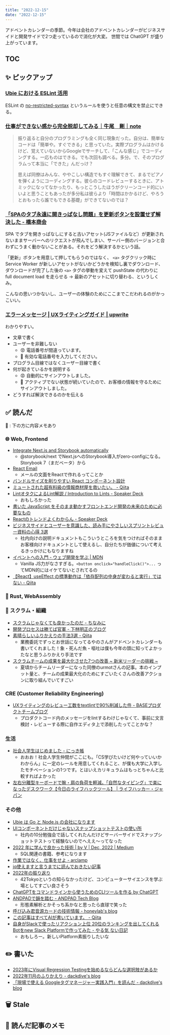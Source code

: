 ```yaml
---
title: "2022-12-15"
date: "2022-12-15"
---
```


アドベントカレンダーの季節。今年は会社のアドベントカレンダーがビジネスサイドと開発サイドで2つ走っているので消化が大変。
世間では ChatGPT が盛り上がっています。

## TOC

## ✨ ピックアップ

### [Ubie における ESLint 活用](https://zenn.dev/ubie_dev/articles/a5c8fb2d219258)

ESLint の [no-restricted-syntax](https://eslint.org/docs/latest/rules/no-restricted-syntax) というルールを使うと任意の構文を禁止にできる。

### [仕事ができない感から完全脱却してみる｜牛尾　剛｜note](https://note.com/simplearchitect/n/n4a8142fedd32)

> 振り返ると自分のプログラミングも全く同じ現象だった。自分は、簡単なコードは「簡単や。すぐできる」と思っていた。実際プログラムはかけるけど、覚えていないからGoogleでサーチして、「こんな感じ」でコーディングする。一応ものはできる。でも次回も調べる。多分。で、そのプログラムって本当に「できた」んだっけ？
> 
> 思えば同僚はみんな、ややこしい構造でもすぐ理解できて、まるでピアノを弾くようにコーディングする。彼らのコードレビューするときに、アトミックになってなかったり、もっとこうしたほうがクリーンコード的にいいよと思うこともあったが多分私は彼らより「時間はかかるけど、やろうとおもったら誰でもできる基礎」ができてないのでは？

### [「SPAのタブ永遠に開きっぱなし問題」を更新ボタンを設置せず解決した - 橋本商会](https://scrapbox.io/shokai/%E3%80%8CSPA%E3%81%AE%E3%82%BF%E3%83%96%E6%B0%B8%E9%81%A0%E3%81%AB%E9%96%8B%E3%81%8D%E3%81%A3%E3%81%B1%E3%81%AA%E3%81%97%E5%95%8F%E9%A1%8C%E3%80%8D%E3%82%92%E6%9B%B4%E6%96%B0%E3%83%9C%E3%82%BF%E3%83%B3%E3%82%92%E8%A8%AD%E7%BD%AE%E3%81%9B%E3%81%9A%E8%A7%A3%E6%B1%BA%E3%81%97%E3%81%9F)

SPA でタブを開きっぱなしにすると古いアセット(JSファイルなど）が更新されないままサーバーへのリクエストが飛んでしまい、サーバー側のバージョンと合わずにうまく動かないことがある。それをどう解決するかという話。

「更新」ボタンを用意して押してもらうのではなく、 `<a>` タグクリック時に Service Worker が新しいアセットがないかどうかを検知し裏でダウンロード、ダウンロードが完了した後の `<a>` タグの挙動を変えて pushState の代わりに full document load を走らせる -> 最新のアセットに切り替わる、というしくみ。

こんなの思いつかないし、ユーザーの体験のためにここまでこだわれるのがかっこいい。

### [エラーメッセージ | UXライティングガイド | upwrite](https://upwrite.jp/writing_uxes/uxw4081889724)

わかりやすい。

- 文章で書く
- ユーザーを非難しない
  - 😡 電話番号が間違っています。
  - 🥰 有効な電話番号を入力してください。
- プログラム目線ではなくユーザー目線で書く
- 何が起きているかを説明する
  - 😡 自動的にサインアウトしました。
  - 🥰 アクティブでない状態が続いていたので、お客様の情報を守るためにサインアウトしました。
- どうすれば解決できるのかを伝える

## ✅ 読んだ

📝 : 下の方に内容メモあり

<!-- ### ☁︎ Salesforce -->

### 🌐 Web, Frontend

- [Integrate Next.js and Storybook automatically](https://storybook.js.org/blog/integrate-nextjs-and-storybook-automatically/)
  - @storybook/next でNext.jsへのStorybook導入がzero-configになる。Storybook 7（まだベータ）から
- [React Email](https://react.email/)
  - メールの文面をReactで作れるってことか
- [バンドルサイズを削りやすい React コンポーネント設計](https://zenn.dev/yuku/articles/2f4b05fce10def)
- [ミュートされた超有料級の情報商材屋を救いたい。 - Qiita](https://qiita.com/sadnessOjisan/items/1d164c65034bb8b5f02c)
- [LintオタクによるLint解説 / Introduction to Lints - Speaker Deck](https://speakerdeck.com/orgachem/lintotakuniyorulintjie-shuo)
  - おもしろかった
- [書いた JavaScript をそのまま動かすフロントエンド開発の未来のために必要なもの](https://sosukesuzuki.dev/advent/2022/05/)
- [Reactのトレンドよくわからん - Speaker Deck](https://speakerdeck.com/oukayuka/reactnotorentoyokuwakaran)
- [ビジネスサイドとユーザーを意識した、読み手にやさしいスプリントレビュー資料の心得 3選](https://zenn.dev/loglass/articles/04248092aa6d64)
  - 社内向けの説明ドキュメントもこういうところを気をつければそのままお客様向けドキュメントとして使えるし、自分たちが価値について考えるきっかけにもなりますね
- [イベントへの入門 - ウェブ開発を学ぶ | MDN](https://developer.mozilla.org/ja/docs/Learn/JavaScript/Building_blocks/Events#%E3%82%A4%E3%83%B3%E3%83%A9%E3%82%A4%E3%83%B3%E3%82%A4%E3%83%99%E3%83%B3%E3%83%88%E3%83%8F%E3%83%B3%E3%83%89%E3%83%A9%E3%83%BC_%E2%80%94_%E4%BD%BF%E3%81%A3%E3%81%A1%E3%82%83%E3%81%A0%E3%82%81)
  - Vanilla JS力がなさすぎる。`<button onclick="handleClick()">...` ってMDN的にはイケてないとされてるの
- [【React】useEffect の標準動作は「依存配列の中身が変わると実行」ではない - Qiita](https://qiita.com/honey32/items/62edf5165aced7d0c4bf)

### 🦀 Rust, WebAssembly

### 🤝 スクラム・組織

- [スクラムじゃなくても良かったのだ - ちなみに](https://blog.nishimu.land/entry/2022/12/02/232949)
- [開発プロセスは勝てば官軍 - 下林明正のブログ](https://shimobayashi.hatenablog.com/entry/2022/12/13/120000)
- [素晴らしいふりかえりの手法3選 - Qiita](https://qiita.com/yam-yanu/items/5a8084178aadcc29aa89)
  - 業務委託でずっとお世話になってるやのさんがアドベントカレンダーも書いてくれました！象・死んだ魚・嘔吐は僕も今年の頭に知ってよかったなと思うふりかえり手法です
- [スクラムチームの成果を最大化させた7つの改善 ~ 新米リーダーの挑戦 ~](https://zenn.dev/loglass/articles/b04910b823aead)
  - 夏頃からチームリーダーになった同僚のurmotさんの記事。本のインプット量と、チームの成果最大化のためにすごいたくさんの改善アクションに取り組んでいてすごい

### CRE (Customer Reliability Engineering)

- [UXライティングのレビュー工数をtextlintで90%削減した件 - BASEプロダクトチームブログ](https://devblog.thebase.in/entry/2022/12/13/110000_1)
  - プロダクトコード内のメッセージをlintするわけじゃなくて、事前に文言検討・レビューする際に自作エディタ上で添削したってことかな？

### 生活

- [社会人学生はじめました - にっき帳](https://1103na.hatenablog.com/entry/2022/12/10/220000)
  - おおお！社会人学生仲間がここにも。「CS学びたいけど何やっていいかわからん」に一定のレールを用意してくれること、が僕も大学に入学したモチベーションの1つです。とはいえカリキュラムはもっとちゃんと比較すればよかった
- [左右分離型キーボードで腕・肩の負荷を軽減。「自然なタイピング」で楽になったデスクワーク【今日のライフハックツール】 | ライフハッカー・ジャパン](https://www.lifehacker.jp/article/2212-lht-mistel-barocco-md770rgb-jp/)

### その他

- [Ubie は Go と Node.js の会社になります](https://zenn.dev/ubie_dev/articles/4437cde02a672b)
- [UIコンポーネントだけじゃないスナップショットテストの使い所](https://zenn.dev/loglass/articles/595a91af94ff27)
  - 社内の10分勉強会で話してくれたんだけどサーバーサイドでスナップショットテストって経験ないのでへええ〜ってなった
- [2022 年に学んで良かった技術 | by V | Dec, 2022 | Medium](https://voluntas.medium.com/2022-%E5%B9%B4%E3%81%AB%E5%AD%A6%E3%82%93%E3%81%A7%E8%89%AF%E3%81%8B%E3%81%A3%E3%81%9F%E6%8A%80%E8%A1%93-321848e1b09c)
  - SQL関連の書籍、参考になります
- [作業ではなく、仕事をせよ - arclamp](https://arclamp.hatenablog.com/entry/2022/12/09/140024)
- [jq使えますと言うまでに読んでおきたい記事](https://zenn.dev/gari8/articles/3d11a518573d35)
- [2022年の振り返り](https://shunusami.com/2022-1092e0a167cf4b90b076d9dbf1d88c37)
  - 42Tokyoというの知らなかったけど、コンピューターサイエンスを学ぶ場としてすごい良さそう
- [ChatGPTをコマンドラインから使うためのCLIツールを作る by ChatGPT](https://zenn.dev/ryo_kawamata/articles/2269fc3ad0d375)
- [ANDPADで韻を踏む - ANDPAD Tech Blog](https://tech.andpad.co.jp/entry/2022/12/04/100000)
  - 形態素解析とかそっち系かなと思ったら直球で笑った
- [呼び込み君音源カードの技術情報 - honeylab's blog](https://honeylab.hatenablog.jp/entry/2022/11/30/235104)
- [この記事はすべてAIが書いています。 - Qiita](https://qiita.com/minorun365/items/a830ba65158c7df688d6)
- [自身がSlackで使ったリアクション上位 20位のランキングを出してくれるBotをnew Slack Platformで作ってみた - やる気 ない日記](https://hack-it-iron.hatenablog.com/entry/2022/12/01/114920)
  - おもしろー。新しいPlatform素振りしたいな

## ✏️ 書いた

- [2023年にVisual Regression Testingを始めるならどんな選択肢があるか](https://zenn.dev/loglass/articles/visual-regression-testing-comparison)
- [2022年11月のふりかえり - dackdive's blog](https://dackdive.hateblo.jp/entry/2022/12/08/211755)
- [「現場で使える Googleタグマネージャー実践入門」を読んだ - dackdive's blog](https://dackdive.hateblo.jp/entry/2022/12/05/090000)

## 🗑 Stale

## 📝 読んだ記事のメモ
